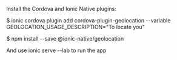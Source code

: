Install the Cordova and Ionic Native plugins:

$ ionic cordova plugin add cordova-plugin-geolocation --variable GEOLOCATION_USAGE_DESCRIPTION="To locate you"

$ npm install --save @ionic-native/geolocation

And use ionic serve --lab to run the app
